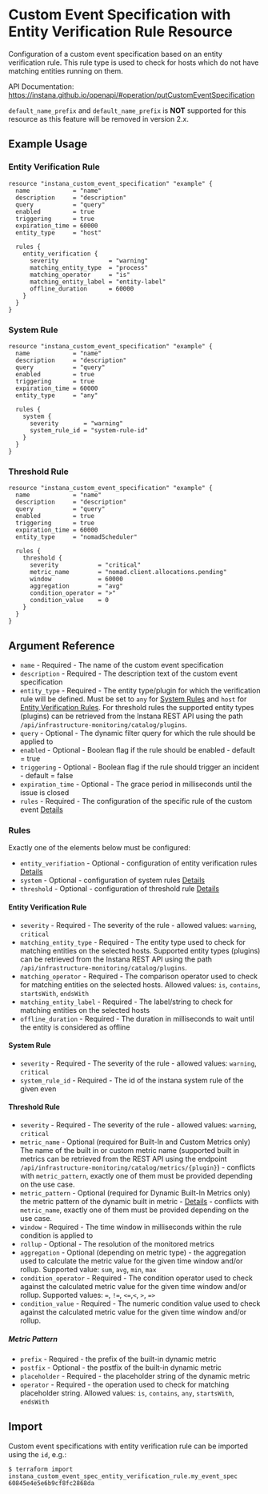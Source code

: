 # Custom Event Specification with Entity Verification Rule Resource

Configuration of a custom event specification based on an entity verification rule. This rule type is used
to check for hosts which do not have matching entities running on them.

API Documentation: <https://instana.github.io/openapi/#operation/putCustomEventSpecification>

`default_name_prefix` and `default_name_prefix` is **NOT** supported for this resource as this feature will
be removed in version 2.x.

## Example Usage

### Entity Verification Rule

```hcl
resource "instana_custom_event_specification" "example" {
  name            = "name"
  description     = "description"
  query           = "query"
  enabled         = true
  triggering      = true
  expiration_time = 60000
  entity_type     = "host"

  rules {  
    entity_verification {
      severity              = "warning"
      matching_entity_type  = "process"
      matching_operator     = "is"
      matching_entity_label = "entity-label"
      offline_duration      = 60000
    }
  } 
}
```

### System Rule

```hcl
resource "instana_custom_event_specification" "example" {
  name            = "name"
  description     = "description"
  query           = "query"
  enabled         = true
  triggering      = true
  expiration_time = 60000
  entity_type     = "any"

  rules { 
    system {
      severity       = "warning"
      system_rule_id = "system-rule-id"
    }
  } 
}
```

### Threshold Rule

```hcl
resource "instana_custom_event_specification" "example" {
  name            = "name"
  description     = "description"
  query           = "query"
  enabled         = true
  triggering      = true
  expiration_time = 60000
  entity_type     = "nomadScheduler"

  rules { 
    threshold {
      severity           = "critical"
      metric_name        = "nomad.client.allocations.pending"
      window             = 60000
      aggregation        = "avg"
      condition_operator = ">"
      condition_value    = 0
    }
  } 
}
```

## Argument Reference

* `name` - Required - The name of the custom event specification
* `description` - Required - The description text of the custom event specification
* `entity_type` - Required - The entity type/plugin for which the verification rule will be defined. Must be set to
  `any` for [System Rules](#system-rule) and `host` for [Entity Verification Rules](#entity-verification-rule). For
  threshold rules the supported entity types (plugins) can be retrieved from the Instana REST API using the path
  `/api/infrastructure-monitoring/catalog/plugins`.
* `query` - Optional - The dynamic filter query for which the rule should be applied to
* `enabled` - Optional - Boolean flag if the rule should be enabled - default = true
* `triggering` - Optional - Boolean flag if the rule should trigger an incident - default = false
* `expiration_time` - Optional - The grace period in milliseconds until the issue is closed
* `rules` - Required - The configuration of the specific rule of the custom event [Details](#rules)

### Rules

Exactly one of the elements below must be configured:

* `entity_verifiation` - Optional - configuration of entity verification rules [Details](#entity-verification-rule)
* `system` - Optional - configuration of system rules [Details](#system-rule)
* `threshold` - Optional - configuration of threshold rule [Details](#threshold-rule)

#### Entity Verification Rule

* `severity` - Required - The severity of the rule - allowed values: `warning`, `critical`
* `matching_entity_type` - Required - The entity type used to check for matching entities on the selected hosts.
  Supported entity types (plugins) can be retrieved from the Instana REST API using the path
  `/api/infrastructure-monitoring/catalog/plugins`.
* `matching_operator` - Required - The comparison operator used to check for matching entities on the selected hosts.
  Allowed values: `is`, `contains`, `startsWith`, `endsWith`
* `matching_entity_label` - Required - The label/string to check for matching entities on the selected hosts
* `offline_duration` - Required - The duration in milliseconds to wait until the entity is considered as offline

#### System Rule

* `severity` - Required - The severity of the rule - allowed values: `warning`, `critical`
* `system_rule_id` - Required - The id of the instana system rule of the given even

#### Threshold Rule

* `severity` - Required - The severity of the rule - allowed values: `warning`, `critical`
* `metric_name` - Optional (required for Built-In and Custom Metrics only) The name of the built in or custom metric
  name (supported
  built in metrics can be retrieved from the REST API using the
  endpoint `/api/infrastructure-monitoring/catalog/metrics/{plugin}`) - conflicts with `metric_pattern`, exactly one of
  them must be provided depending on the use case.
* `metric_pattern` - Optional  (required for Dynamic Built-In Metrics only) the metric pattern of the dynamic built in
  metric - [Details](#metric-pattern) - conflicts with `metric_name`, exactly one of them must be provided depending on the use case.
* `window` - Required - The time window in milliseconds within the rule condition is applied to
* `rollup` - Optional - The resolution of the monitored metrics
* `aggregation` - Optional (depending on metric type) - the aggregation used to calculate the metric value for the given
  time window and/or rollup. Supported value: `sum`, `avg`, `min`, `max`
* `condition_operator` - Required - The condition operator used to check against the calculated metric value for the
  given time window and/or rollup. Supported values: `=`, `!=`, `<=`,`<`, `>`, `=>`
* `condition_value` - Required - The numeric condition value used to check against the calculated metric value for the
  given time window and/or rollup.

##### Metric Pattern
* `prefix` - Required - the prefix of the built-in dynamic metric
* `postfix` - Optional - the postfix of the built-in dynamic metric
* `placeholder` - Required - the placeholder string of the dynamic metric
* `operator` - Required - the operation used to check for matching
  placeholder string. Allowed values:  `is`, `contains`, `any`, `startsWith`, `endsWith`

## Import

Custom event specifications with entity verification rule can be imported using the `id`, e.g.:

```
$ terraform import instana_custom_event_spec_entity_verification_rule.my_event_spec 60845e4e5e6b9cf8fc2868da
```
